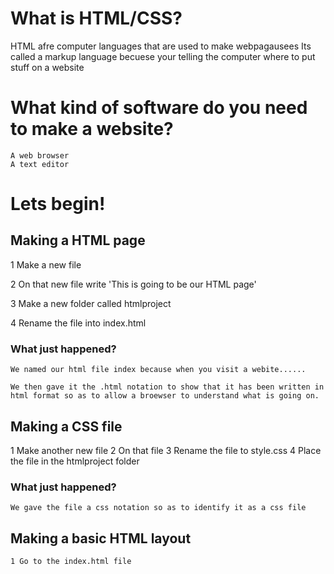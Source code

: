 # What is HTML/CSS?
HTML afre computer languages that are used to make webpagausees
Its called a markup language becuese your telling the computer where to put stuff on a website

# What kind of software do you need to make a website?
	A web browser
	A text editor


# Lets begin!
## Making a HTML page

 1 Make a new file 
 
 2 On that new file write 'This is going to be our HTML page'
 
 3 Make a new folder called htmlproject
 
 4 Rename the file into index.html

### What just happened?

	We named our html file index because when you visit a webite......

	We then gave it the .html notation to show that it has been written in html format so as to allow a broewser to understand what is going on.

## Making a CSS file

 1 Make another new file
 2 On that file
 3 Rename the file to style.css
 4 Place the file in the htmlproject folder

### What just happened?

	We gave the file a css notation so as to identify it as a css file 

## Making a basic HTML layout
	
	1 Go to the index.html file

